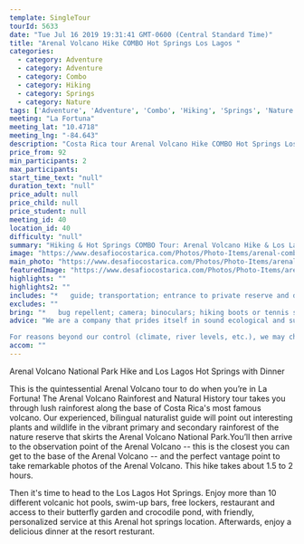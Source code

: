 ```yaml
---
template: SingleTour
tourId: 5633
date: "Tue Jul 16 2019 19:31:41 GMT-0600 (Central Standard Time)"
title: "Arenal Volcano Hike COMBO Hot Springs Los Lagos "
categories: 
  - category: Adventure
  - category: Adventure
  - category: Combo
  - category: Hiking
  - category: Springs
  - category: Nature
tags: ['Adventure', 'Adventure', 'Combo', 'Hiking', 'Springs', 'Nature']
meeting: "La Fortuna"
meeting_lat: "10.4718"
meeting_lng: "-84.643"
description: "Costa Rica tour Arenal Volcano Hike COMBO Hot Springs Los Lagos , id 5633"
price_from: 92
min_participants: 2
max_participants: 
start_time_text: "null"
duration_text: "null"
price_adult: null
price_child: null
price_student: null
meeting_id: 40
location_id: 40
difficulty: "null"
summary: "Hiking & Hot Springs COMBO Tour: Arenal Volcano Hike & Los Lagos Hot Springs with Dinner Take a guided hike through the Costa Rican rainforest to get the closest you can get to the Arenal Volcano!"
image: "https://www.desafiocostarica.com/Photos/Photo-Items/arenal-combo-tour-arenal-volcano-hike--los-lagos-hot-springs--dinner-1410452052.jpg"
main_photo: "https://www.desafiocostarica.com/Photos/Photo-Items/arenal-combo-tour-arenal-volcano-hike--los-lagos-hot-springs--dinner-1410452052.jpg"
featuredImage: "https://www.desafiocostarica.com/Photos/Photo-Items/arenal-combo-tour-arenal-volcano-hike--los-lagos-hot-springs--dinner-1410452052.jpg"
highlights: ""
highlights2: ""
includes: "*   guide; transportation; entrance to private reserve and dinner; entrance to hot springs"
excludes: ""
bring: "*   bug repellent; camera; binoculars; hiking boots or tennis shoes; rain gear; swimsuit"
advice: "We are a company that prides itself in sound ecological and sustainable tourism practices. We adhere to Costa Rica National Park guidelines to stay on authorized paths and do not permit the extraction of plants or the feeding of wild animals.We have created these fun COMBO tours to help you economize time and money on your vacation - we will coordinate your tour pick-ups and drop-offs and in some COMBOs, you may have a short break back at your hotel to take a breather before the next tour. Please keep your itinerary with you so you are aware of your COMBO logistics.Have a look at our Adventure Waiver if you have questions about our Costa Rica adventure tour policies

For reasons beyond our control (climate, river levels, etc.), we may change to a more-suitable tour with an equal or similar adventure-appeal or offer other tour options so you don\`t miss out on a fun day in Costa Rica. We reserve the right to cancel a trip due to unfavorable conditions & will only run a tour according to our policies. Full refund is given if (on rare occasion) no tour is run."
accom: ""
---
```

Arenal Volcano National Park Hike and Los Lagos Hot Springs with Dinner

This is the quintessential Arenal Volcano tour to do when you’re in La Fortuna! The Arenal Volcano Rainforest and Natural History tour takes you through lush rainforest along the base of Costa Rica's most famous volcano. Our experienced, bilingual naturalist guide will point out interesting plants and wildlife in the vibrant primary and secondary rainforest of the nature reserve that skirts the Arenal Volcano National Park.You’ll then arrive to the observation point of the Arenal Volcano -- this is the closest you can get to the base of the Arenal Volcano -- and the perfect vantage point to take remarkable photos of the Arenal Volcano. This hike takes about 1.5 to 2 hours.

Then it's time to head to the Los Lagos Hot Springs. Enjoy more than 10 different volcanic hot pools, swim-up bars, free lockers, restaurant and access to their butterfly garden and crocodile pond, with friendly, personalized service at this Arenal hot springs location. Afterwards, enjoy a delicious dinner at the resort resturant.